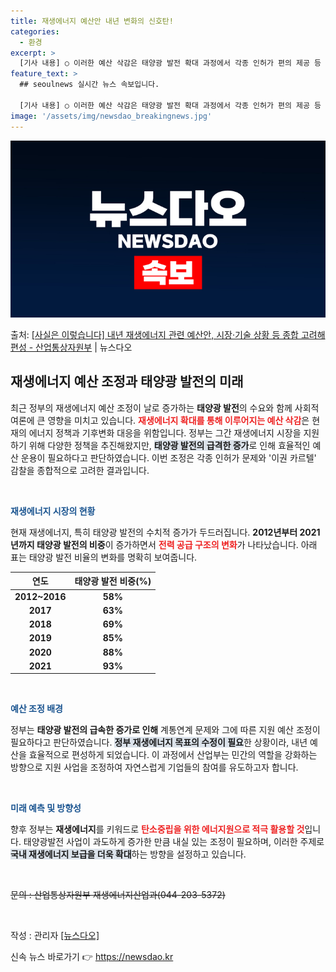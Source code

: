 ```yaml
---
title: 재생에너지 예산안 내년 변화의 신호탄!
categories:
  - 환경
excerpt: >
  [기사 내용] ○ 이러한 예산 삭감은 태양광 발전 확대 과정에서 각종 인허가 편의 제공 등 이른바 이권 카르…
feature_text: >
  ## seoulnews 실시간 뉴스 속보입니다.

  [기사 내용] ○ 이러한 예산 삭감은 태양광 발전 확대 과정에서 각종 인허가 편의 제공 등 이른바 이권 카르…
image: '/assets/img/newsdao_breakingnews.jpg'
---
```


![뉴스다오 속보](/assets/img/newsdao_breakingnews.jpg)

<p>출처: <a href="https://newsdao.kr/1865" rel="dofollow">[사실은 이렇습니다] 내년 재생에너지 관련 예산안, 시장·기술 상황 등 종합 고려해 편성 - 산업통상자원부</a> | 뉴스다오</p>

<h2 data-ke-size="size26">재생에너지 예산 조정과 태양광 발전의 미래</h2>

<p data-ke-size="size16">최근 정부의 재생에너지 예산 조정이 날로 증가하는 <b>태양광 발전</b>의 수요와 함께 사회적 여론에 큰 영향을 미치고 있습니다. <b><span style="color: #ee2323;">재생에너지 확대를 통해 이루어지는 예산 삭감</span></b>은 현재의 에너지 정책과 기후변화 대응을 위함입니다. 정부는 그간 재생에너지 시장을 지원하기 위해 다양한 정책을 추진해왔지만, <b><span style="background-color: #21538527;">태양광 발전의 급격한 증가</span></b>로 인해 효율적인 예산 운용이 필요하다고 판단하였습니다. 이번 조정은 각종 인허가 문제와 '이권 카르텔' 감찰을 종합적으로 고려한 결과입니다.</p>

<p data-ke-size="size16">&nbsp;</p>

<b><span style="color: #1a5490;">재생에너지 시장의 현황</span></b> 
<p data-ke-size="size16">현재 재생에너지, 특히 태양광 발전의 수치적 증가가 두드러집니다. <b>2012년부터 2021년까지 태양광 발전의 비중</b>이 증가하면서 <b><span style="color: #ee2323;">전력 공급 구조의 변화</span></b>가 나타났습니다. 아래 표는 태양광 발전 비율의 변화를 명확히 보여줍니다.</p>

<table style="width: 100%; border-collapse: collapse;">
  <thead>
    <tr>
      <th style="text-align: center;"><b>연도</b></th>
      <th style="text-align: center;"><b>태양광 발전 비중(%)</b></th>
    </tr>
  </thead>
  <tbody>
    <tr>
      <td style="text-align: center; height: 17px;"><b>2012~2016</b></td>
      <td style="text-align: center; height: 17px;"><b>58%</b></td>
    </tr>
    <tr>
      <td style="text-align: center; height: 17px;"><b>2017</b></td>
      <td style="text-align: center; height: 17px;"><b>63%</b></td>
    </tr>
    <tr>
      <td style="text-align: center; height: 17px;"><b>2018</b></td>
      <td style="text-align: center; height: 17px;"><b>69%</b></td>
    </tr>
    <tr>
      <td style="text-align: center; height: 17px;"><b>2019</b></td>
      <td style="text-align: center; height: 17px;"><b>85%</b></td>
    </tr>
    <tr>
      <td style="text-align: center; height: 17px;"><b>2020</b></td>
      <td style="text-align: center; height: 17px;"><b>88%</b></td>
    </tr>
    <tr>
      <td style="text-align: center; height: 17px;"><b>2021</b></td>
      <td style="text-align: center; height: 17px;"><b>93%</b></td>
    </tr>
  </tbody>
</table>

<p data-ke-size="size16">&nbsp;</p>

<b><span style="color: #1a5490;">예산 조정 배경</span></b>
<p data-ke-size="size16">정부는 <b>태양광 발전의 급속한 증가로 인해</b> 계통연계 문제와 그에 따른 지원 예산 조정이 필요하다고 판단하였습니다. <b><span style="background-color: #21538527;">정부 재생에너지 목표의 수정이 필요</span></b>한 상황이라, 내년 예산을 효율적으로 편성하게 되었습니다. 이 과정에서 산업부는 민간의 역할을 강화하는 방향으로 지원 사업을 조정하여 자연스럽게 기업들의 참여를 유도하고자 합니다.</p>

<p data-ke-size="size16">&nbsp;</p>

<b><span style="color: #1a5490;">미래 예측 및 방향성</span></b>
<p data-ke-size="size16">향후 정부는 <b>재생에너지</b>를 키워드로 <b><span style="color: #ee2323;">탄소중립을 위한 에너지원으로 적극 활용할 것</span></b>입니다. 태양광발전 사업이 과도하게 증가한 만큼 내실 있는 조정이 필요하며, 이러한 주제로 <b><span style="background-color: #21538527;">국내 재생에너지 보급을 더욱 확대</span></b>하는 방향을 설정하고 있습니다. </p>

<p data-ke-size="size16">&nbsp;</p>

<s>문의 : 산업통상자원부 재생에너지산업과(044-203-5372)</s>
<p data-ke-size="size16">&nbsp;</p>

<p data-ke-size="size16">작성 : 관리자  <a href="https://newsdao.kr/1865">[뉴스다오]</a></p> 

신속 뉴스 바로가기 👉 <a href="https://newsdao.kr" rel="dofollow">https://newsdao.kr</a>


